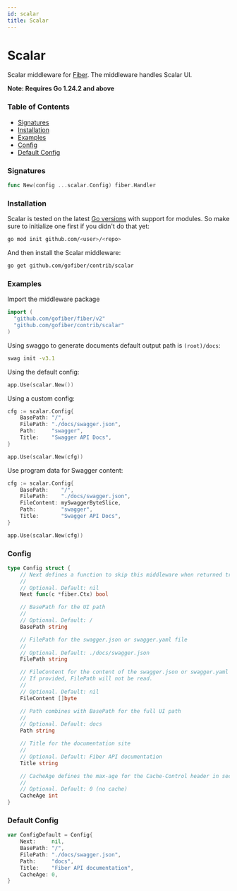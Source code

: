 ```yaml
---
id: scalar
title: Scalar
---
```


# Scalar

Scalar middleware for [Fiber](https://github.com/gofiber/fiber). The middleware handles Scalar UI.

**Note: Requires Go 1.24.2 and above**

### Table of Contents
- [Signatures](#signatures)
- [Installation](#installation)
- [Examples](#examples)
- [Config](#config)
- [Default Config](#default-config)

### Signatures
```go
func New(config ...scalar.Config) fiber.Handler
```

### Installation
Scalar is tested on the latest [Go versions](https://golang.org/dl/) with support for modules. So make sure to initialize one first if you didn't do that yet:
```bash
go mod init github.com/<user>/<repo>
```
And then install the Scalar middleware:
```bash
go get github.com/gofiber/contrib/scalar
```

### Examples
Import the middleware package
```go
import (
  "github.com/gofiber/fiber/v2"
  "github.com/gofiber/contrib/scalar"
)
```

Using swaggo to generate documents default output path is `(root)/docs`:
```bash
swag init -v3.1
```

Using the default config:
```go
app.Use(scalar.New())
```

Using a custom config:
```go
cfg := scalar.Config{
    BasePath: "/",
    FilePath: "./docs/swagger.json",
    Path:     "swagger",
    Title:    "Swagger API Docs",
}

app.Use(scalar.New(cfg))
```

Use program data for Swagger content:
```go
cfg := scalar.Config{
    BasePath:    "/",
    FilePath:    "./docs/swagger.json",
    FileContent: mySwaggerByteSlice,
    Path:        "swagger",
    Title:       "Swagger API Docs",
}

app.Use(scalar.New(cfg))
```

### Config
```go
type Config struct {
	// Next defines a function to skip this middleware when returned true.
	//
	// Optional. Default: nil
	Next func(c *fiber.Ctx) bool

	// BasePath for the UI path
	//
	// Optional. Default: /
	BasePath string

	// FilePath for the swagger.json or swagger.yaml file
	//
	// Optional. Default: ./docs/swagger.json
	FilePath string

	// FileContent for the content of the swagger.json or swagger.yaml file.
	// If provided, FilePath will not be read.
	//
	// Optional. Default: nil
	FileContent []byte

	// Path combines with BasePath for the full UI path
	//
	// Optional. Default: docs
	Path string

	// Title for the documentation site
	//
	// Optional. Default: Fiber API documentation
	Title string

	// CacheAge defines the max-age for the Cache-Control header in seconds.
	//
	// Optional. Default: 0 (no cache)
	CacheAge int
}
```

### Default Config
```go
var ConfigDefault = Config{
	Next:     nil,
	BasePath: "/",
	FilePath: "./docs/swagger.json",
	Path:     "docs",
	Title:    "Fiber API documentation",
	CacheAge: 0,
}
```
